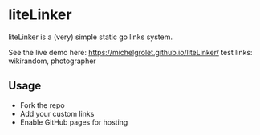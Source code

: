 # liteLinker
liteLinker is a (very) simple static go links system.

See the live demo here: https://michelgrolet.github.io/liteLinker/
test links: wikirandom, photographer

## Usage
- Fork the repo
- Add your custom links
- Enable GitHub pages for hosting